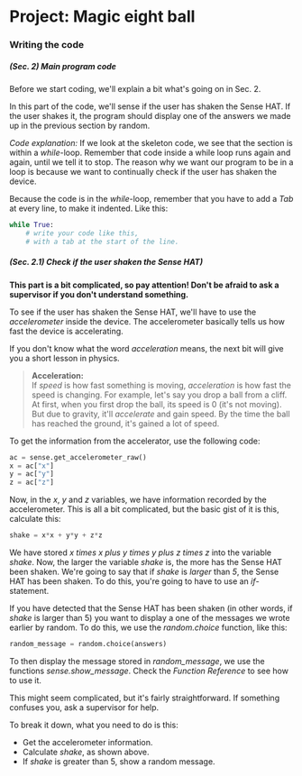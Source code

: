 # Project: **Magic eight ball**

### Writing the code

##### (Sec. 2) Main program code

Before we start coding, we'll explain a bit what's going on in Sec. 2.

In this part of the code, we'll sense if the user has shaken the Sense HAT.
If the user shakes it, the program should display one of the answers we made
up in the previous section by random.

*Code explanation:* If we look at the skeleton code, we see that the section is within a *while*-loop.
Remember that code inside a while loop runs again and again, until we tell it to
stop. The reason why we want our program to be in a loop is because we want
to continually check if the user has shaken the device.

Because the code is in the *while*-loop, remember that you have to add
a *Tab* at every line, to make it indented. Like this:

```python
while True:
    # write your code like this,
    # with a tab at the start of the line.
```

##### (Sec. 2.1) Check if the user shaken the Sense HAT)

**This part is a bit complicated, so pay attention! Don't be afraid to ask a supervisor if you don't understand something.**

To see if the user has shaken the Sense HAT, we'll have to use the *accelerometer* inside the device. The
accelerometer basically tells us how fast the device is accelerating.

If you don't know what the word *acceleration* means, the next bit will give
you a short lesson in physics.

> **Acceleration:**<br>
>  If *speed* is how fast
> something is moving, *acceleration* is how fast the speed is changing. For example,
> let's say you drop a ball from a cliff. At first, when you first drop the ball,
> its speed is 0 (it's not moving). But due to gravity, it'll *accelerate* and
> gain speed. By the time the ball has reached the ground, it's gained a lot of
> speed.

To get the information from the accelerator, use the following code:

```python
ac = sense.get_accelerometer_raw()
x = ac["x"]
y = ac["y"]
z = ac["z"]
```

Now, in the *x*, *y* and *z* variables, we have information recorded by
the accelerometer. This is all a bit complicated, but the basic gist of it
is this, calculate this:

```python
shake = x*x + y*y + z*z
```

We have stored *x times x plus y times y plus z times z* into the variable *shake*. Now, the larger the variable *shake* is, the more has the Sense HAT been shaken.
We're going to say that if *shake* is *larger* than *5*, the Sense HAT has been shaken. To do this, you're going to have to use an *if*-statement.

If you have detected that the Sense HAT has been shaken (in other words, if
*shake* is larger than 5) you want to display a one of the messages we
wrote earlier by random. To do this, we use the *random.choice* function, like this:

```python
random_message = random.choice(answers)
```

To then display the message stored in *random_message*, we use the functions
*sense.show_message*. Check the *Function Reference* to see how to use it.

This might seem complicated, but it's fairly straightforward. If something confuses
you, ask a supervisor for help.

To break it down, what you need to do is this:

- Get the accelerometer information.
- Calculate *shake*, as shown above.
- If *shake* is greater than 5, show a random message.

